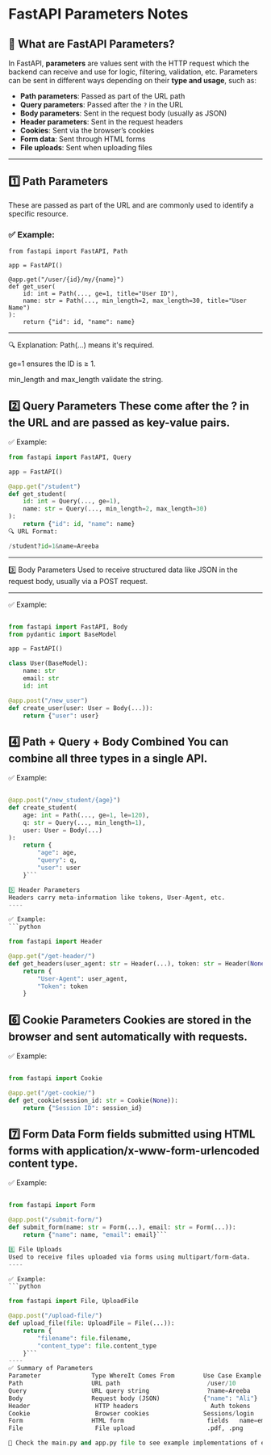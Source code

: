 # FastAPI Parameters Notes

## 📘 What are FastAPI Parameters?

In FastAPI, **parameters** are values sent with the HTTP request which the backend can receive and use for logic, filtering, validation, etc. Parameters can be sent in different ways depending on their **type and usage**, such as:

- **Path parameters**: Passed as part of the URL path
- **Query parameters**: Passed after the `?` in the URL
- **Body parameters**: Sent in the request body (usually as JSON)
- **Header parameters**: Sent in the request headers
- **Cookies**: Sent via the browser’s cookies
- **Form data**: Sent through HTML forms
- **File uploads**: Sent when uploading files

---

## 1️⃣ Path Parameters

These are passed as part of the URL and are commonly used to identify a specific resource.

### ✅ Example:
```
from fastapi import FastAPI, Path

app = FastAPI()

@app.get("/user/{id}/my/{name}")
def get_user(
    id: int = Path(..., ge=1, title="User ID"),
    name: str = Path(..., min_length=2, max_length=30, title="User Name")
):
    return {"id": id, "name": name}
```

----
🔍 Explanation:
Path(...) means it's required.

ge=1 ensures the ID is ≥ 1.

min_length and max_length validate the string.

2️⃣ Query Parameters
These come after the ? in the URL and are passed as key-value pairs.
----

✅ Example:
```python
from fastapi import FastAPI, Query

app = FastAPI()

@app.get("/student")
def get_student(
    id: int = Query(..., ge=1),
    name: str = Query(..., min_length=2, max_length=30)
):
    return {"id": id, "name": name}
🔍 URL Format:

/student?id=1&name=Areeba
```
----

3️⃣ Body Parameters
Used to receive structured data like JSON in the request body, usually via a POST request.

----

✅ Example:
```python

from fastapi import FastAPI, Body
from pydantic import BaseModel

app = FastAPI()

class User(BaseModel):
    name: str
    email: str
    id: int

@app.post("/new_user")
def create_user(user: User = Body(...)):
    return {"user": user}
```

4️⃣ Path + Query + Body Combined
You can combine all three types in a single API.
----

✅ Example:
```python

@app.post("/new_student/{age}")
def create_student(
    age: int = Path(..., ge=1, le=120),
    q: str = Query(..., min_length=1),
    user: User = Body(...)
):
    return {
        "age": age,
        "query": q,
        "user": user
    }```

5️⃣ Header Parameters
Headers carry meta-information like tokens, User-Agent, etc.
----

✅ Example:
```python

from fastapi import Header

@app.get("/get-header/")
def get_headers(user_agent: str = Header(...), token: str = Header(None)):
    return {
        "User-Agent": user_agent,
        "Token": token
    }
```

6️⃣ Cookie Parameters
Cookies are stored in the browser and sent automatically with requests.
----
✅ Example:
```python

from fastapi import Cookie

@app.get("/get-cookie/")
def get_cookie(session_id: str = Cookie(None)):
    return {"Session ID": session_id}
```

7️⃣ Form Data
Form fields submitted using HTML forms with application/x-www-form-urlencoded content type.
----
✅ Example:
```python

from fastapi import Form

@app.post("/submit-form/")
def submit_form(name: str = Form(...), email: str = Form(...)):
    return {"name": name, "email": email}```

8️⃣ File Uploads
Used to receive files uploaded via forms using multipart/form-data.
----

✅ Example:
```python

from fastapi import File, UploadFile

@app.post("/upload-file/")
def upload_file(file: UploadFile = File(...)):
    return {
        "filename": file.filename,
        "content_type": file.content_type
    }```
----
✅ Summary of Parameters
Parameter              Type	WhereIt Comes From	      Use Case Example
Path	               URL path                        /user/10
Query	               URL query string	               ?name=Areeba
Body	               Request body (JSON)	          {"name": "Ali"}
Header                	HTTP headers	                Auth tokens
Cookie               	Browser cookies	              Sessions/login
Form	               HTML form                       fields	name=email
File	                File upload	                   .pdf, .png

📂 Check the main.py and app.py file to see example implementations of each parameter type.

